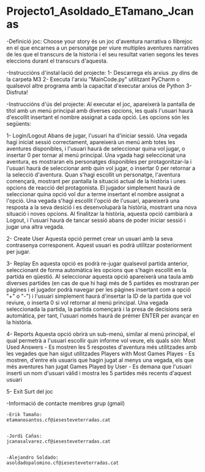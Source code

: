 # Projecto1_Asoldado_ETamano_Jcanas
-Definició joc:
Choose your story és un joc d'aventura narrativa o llibrejoc en el que encarnes a un personatge per viure multiples aventures narratives de les que el transcurs de la historia i el seu resultat varien segons les teves eleccions durant el transcurs d'aquesta.


-Instruccións d'instal·lació del projecte:
1- Descarrega els arxius .py dins de la carpeta M3
2- Executa l'arxiu "MainCode.py" utilitzant PyCharm o qualsevol altre programa amb la capacitat d'executar arxius de Python
3- Disfruta!


-Instruccións d'ús del projecte:
Al executar el joc, apareixerà la pantalla de títol amb un menú principal amb diverses opcions, les quals l'usuari haurà d'escollit insertant el nombre assignat a cada opció. Les opcions són les següents:

1- Login/Logout
Abans de jugar, l'usuari ha d'iniciar sessió. Una vegada hagi iniciat sessió correctament, apareixerà un menú amb totes les aventures disponibles, i l'usuari haurà de seleccionar quina vol jugar, o insertar 0 per tornar al menú principal. Una vgada hagi seleccionat una aventura, es mostraran els personatges disponibles per protagonitzar-la i l'usuari haurà de seleccionar amb quin vol jugar, o insertar 0 per retornar a la selecció d'aventura. Quan s'hagi escollit un personatge, l'aventura començarà, mostrant per pantalla la situació actual de la història i unes opcions de reacció del protagonista. El jugador simplement haurà de seleccionar quina opció vol dur a terme insertant el nombre assignat a l'opció. Una vegada s'hagi escollit l'opció de l'usuari, apareixerà una resposta a la seva desició i es desenvoluparà la història, mostrant una nova situació i noves opcions.
Al finalitzar la història, aquesta opció cambiarà a Logout, i l'usuari haurà de tancar sessió abans de poder iniciar sessió i jugar una altra vegada.

2- Create User
Aquesta opció permet crear un usuari amb la seva contrasenya corresponent. 
Aquest usuari es podrà utilitzar posteriorment per jugar.

3- Replay
En aquesta opció es podrà re-jugar qualsevol partida anterior, seleccionant de forma automàtica les opcions que s'hagin escollit en la partida en qüestió.
Al seleccionar aquesta opció apareixerà una taula amb diverses partides (en cas de que hi hagi més de 5 partides es mostraran per pàgines i el jugador podrà navegar per les pàgines insertant com a opció "+" o "-") i l'usuari simplement haurà d'insertar la ID de la partida que vol reviure, o inserta 0 si vol retornar al menú principal.
Una vegada seleccionada la partida, la partida començarà i la presa de decisions serà automàtica, per tant, l'usuari només haurà de prémer ENTER per avançar en la història.

4- Reports
Aquesta opció obrirà un sub-menú, similar al menú principal, el qual permetrà a l'usuari escollir quin informe vol veure, els quals són:
Most Used Answers - Es mostren les 5 respostes d'aventura més utilitzades amb les vegades que han sigut utilitzades
Players with Most Games Playes - Es mostren, d'entre els usuaris que hagin jugat al menys una vegada, els que més aventures han jugat
Games Played by User - Es demana que l'usuari inserti un nom d'usuari vàlid i mostra les 5 partides més recents d'aquest usuari

5- Exit
Surt del joc


-Informació de contacte membres grup (gmail)


    -Erik Tamaño: 
    etamanosantos.cf@iesesteveterradas.cat


    -Jordi Cañas: 
    jcanasalvarez.cf@iesesteveterradas.cat
  
  
    -Alejandro Soldado: 
    asoldadopalomino.cf@iesesteveterradas.cat

